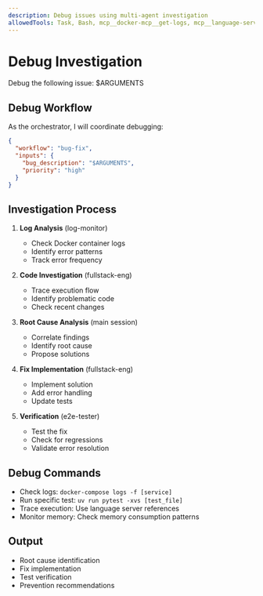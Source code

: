 ```yaml
---
description: Debug issues using multi-agent investigation
allowedTools: Task, Bash, mcp__docker-mcp__get-logs, mcp__language-server-ts__*, mcp__language-server-py__*, TodoWrite
---
```


# Debug Investigation

Debug the following issue: $ARGUMENTS

## Debug Workflow

As the orchestrator, I will coordinate debugging:

```json
{
  "workflow": "bug-fix",
  "inputs": {
    "bug_description": "$ARGUMENTS",
    "priority": "high"
  }
}
```

## Investigation Process

1. **Log Analysis** (log-monitor)
   - Check Docker container logs
   - Identify error patterns
   - Track error frequency

2. **Code Investigation** (fullstack-eng)
   - Trace execution flow
   - Identify problematic code
   - Check recent changes

3. **Root Cause Analysis** (main session)
   - Correlate findings
   - Identify root cause
   - Propose solutions

4. **Fix Implementation** (fullstack-eng)
   - Implement solution
   - Add error handling
   - Update tests

5. **Verification** (e2e-tester)
   - Test the fix
   - Check for regressions
   - Validate error resolution

## Debug Commands

- Check logs: `docker-compose logs -f [service]`
- Run specific test: `uv run pytest -xvs [test_file]`
- Trace execution: Use language server references
- Monitor memory: Check memory consumption patterns

## Output

- Root cause identification
- Fix implementation
- Test verification
- Prevention recommendations